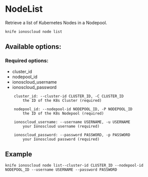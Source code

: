 # NodeList

Retrieve a list of Kubernetes Nodes in a Nodepool.

```text
knife ionoscloud node list
```

## Available options:

### Required options:

* cluster_id
* nodepool_id
* ionoscloud_username
* ionoscloud_password

```text
    cluster_id: --cluster-id CLUSTER_ID, -C CLUSTER_ID
        the ID of the K8s Cluster (required)

    nodepool_id: --nodepool-id NODEPOOL_ID, -P NODEPOOL_ID
        the ID of the K8s Nodepool (required)

    ionoscloud_username: --username USERNAME, -u USERNAME
        your Ionoscloud username (required)

    ionoscloud_password: --password PASSWORD, -p PASSWORD
        your Ionoscloud password (required)

```
## Example

```text
knife ionoscloud node list--cluster-id CLUSTER_ID --nodepool-id NODEPOOL_ID --username USERNAME --password PASSWORD
```
